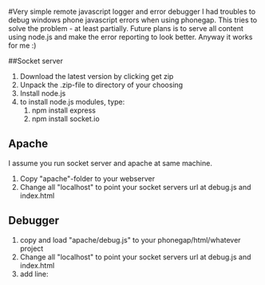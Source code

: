 #Very simple remote javascript logger and error debugger
I had troubles to debug windows phone javascript errors when using phonegap. This tries to solve the problem - at least partially.
Future plans is to serve all content using node.js and make the error reporting to look better. Anyway it works for me :)

##Socket server
1. Download the latest version by clicking get zip
2. Unpack the .zip-file to directory of your choosing
3. Install node.js
4. to install node.js modules, type: 
	1. npm install express
	2. npm install socket.io

## Apache
I assume you run socket server and apache at same machine.

1. Copy "apache"-folder to your webserver
2. Change all "localhost" to point your socket servers url at debug.js and index.html

## Debugger
1. copy and load "apache/debug.js" to your phonegap/html/whatever project
2. Change all "localhost" to point your socket servers url at debug.js and index.html
3. add line: <script src="debug.js" />
4. enjoy remote debugger

## Note
if for some reasons console.log("string"), doesn't work, ie. the method doesn't get overwritten, use log("string") to send log to remote part.